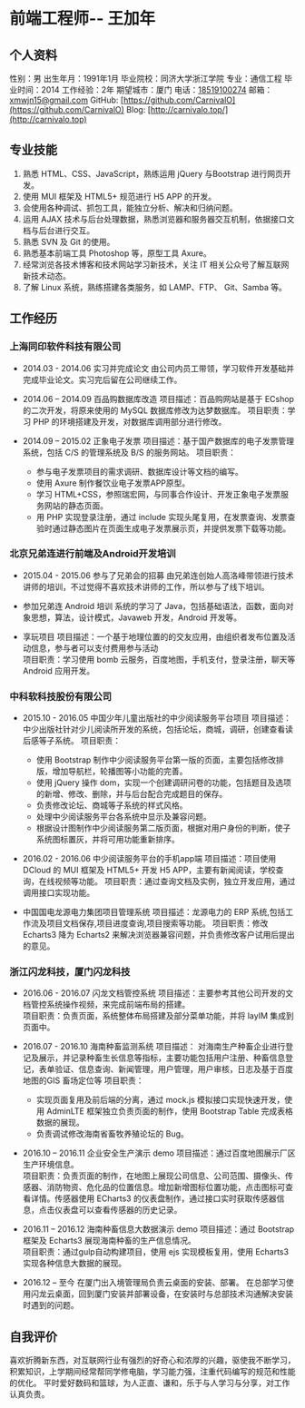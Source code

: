 # 前端工程师-- 王加年

## 个人资料

性别：男
出生年月：1991年1月
毕业院校：同济大学浙江学院
专业：通信工程
毕业时间：2014工作经验：2年
期望城市：厦门电话：<a href="tel:18519100274">18519100274</a>
邮箱：xmwjn15@gmail.com
GitHub: [https://github.com/CarnivalO](https://github.com/CarnivalO)
Blog: [http://carnivalo.top/](http://carnivalo.top)## 专业技能

1. 熟悉 HTML、CSS、JavaScript，熟练运用 jQuery 与Bootstrap 进行网页开发。  2. 使用 MUI 框架及 HTML5+ 规范进行 H5 APP 的开发。  3. 会使用各种调试、抓包工具，能独立分析、解决和归纳问题。  4. 运用 AJAX 技术与后台处理数据，熟悉浏览器和服务器交互机制，依据接口文档与后台进行交互。  5. 熟悉 SVN 及 Git 的使用。  6. 熟悉基本前端工具 Photoshop 等，原型工具 Axure。  7. 经常浏览各技术博客和技术网站学习新技术，关注 IT 相关公众号了解互联网新技术动态。  8. 了解 Linux 系统，熟练搭建各类服务，如 LAMP、FTP、 Git、Samba 等。  ## 工作经历

### 上海同印软件科技有限公司
* 2014.03 - 2014.06	实习并完成论文
由公司内员工带领，学习软件开发基础并完成毕业论文。实习完后留在公司继续工作。* 2014.06 – 2014.09	百品购数据库改造项目描述：百品购网站是基于 ECshop 的二次开发，将原来使用的 MySQL 数据库修改为达梦数据库。项目职责：学习 PHP 的环境搭建及开发，对数据库调用部分进行修改。* 2014.09 – 2015.02	正象电子发票项目描述：基于国产数据库的电子发票管理系统，包括 C/S 的管理系统及 B/S 的服务网站。项目职责：     * 参与电子发票项目的需求调研、数据库设计等文档的编写。
    * 使用 Axure 制作餐饮业电子发票APP原型。      * 学习 HTML+CSS，参照瑞宏网，与同事合作设计、开发正象电子发票服务网站的静态页面。      * 用 PHP 实现登录注册，通过 include 实现头尾复用，在发票查询、发票查验时通过静态图片在页面生成电子发票展示页，并提供发票下载等功能。
### 北京兄弟连进行前端及Android开发培训
* 2015.04 - 2015.06	参与了兄弟会的招募
由兄弟连创始人高洛峰带领进行技术讲师的培训，不过觉得不喜欢技术讲师的工作，所以参与了线下培训。* 参加兄弟连 Android 培训
系统的学习了 Java，包括基础语法，函数，面向对象思想，算法，设计模式，Javaweb 开发，Android 开发等。* 享玩项目项目描述：一个基于地理位置的的交友应用，由组织者发布位置及活动信息，参与者可以支付费用参与活动  项目职责：学习使用 bomb 云服务，百度地图，手机支付，登录注册，聊天等 Android 应用开发。
### 中科软科技股份有限公司 
* 2015.10 - 2016.05	中国少年儿童出版社的中少阅读服务平台项目项目描述：中少出版社针对少儿阅读所开发的系统，包括论坛，商城，调研，创建查看读后感等子系统。项目职责：
    * 使用 Bootstrap 制作中少阅读服务平台第一版的页面，主要包括修改排版，增加导航栏，轮播图等小功能的完善。    * 使用 jQuery 操作 dom，实现一个创建调研问卷的功能，包括题目及选项的新增、修改、删除，并与后台配合完成题目的保存。    * 负责修改论坛、商城等子系统的样式风格。    * 处理中少阅读服务平台各系统中显示及兼容问题。    * 根据设计图制作中少阅读服务第二版页面，根据对用户身份的判断，使子系统图标置灰，并将可用功能重新排序。
 * 2016.02 - 2016.06	中少阅读服务平台的手机app端项目描述：项目使用 DCloud 的 MUI 框架及 HTML5+ 开发 H5 APP，主要有新闻阅读，学校查询，在线视频等功能。项目职责：通过查询文档及实例，独立开发应用，通过调用接口实现功能。
* 中国国电龙源电力集团项目管理系统项目描述：龙源电力的 ERP 系统,包括工作流及项目文档保存,项目进度查询,项目搜索等功能。项目职责：修改 Echarts3 降为 Echarts2 来解决浏览器兼容问题，并负责修改客户试用后提出的意见。### 浙江闪龙科技，厦门闪龙科技* 2016.06 - 2016.07	闪龙文档管控系统项目描述：主要参考其他公司开发的文档管控系统操作视频，来完成前端布局的搭建。  项目职责：负责页面，系统整体布局搭建及部分菜单功能，并将 layIM 集成到页面中。  * 2016.07 - 2016.10	海南种畜监测系统项目描述： 对海南生产种畜企业进行登记及展示，并记录种畜生长信息等指标，主要功能包括用户注册、种畜信息登记，表单验证、信息查询、新闻管理，用户管理，用户审核，日志及基于百度地图的GIS 畜场定位等项目职责：  
    * 实现页面复用及前后端的分离，通过 mock.js 模拟接口实现快速开发，使用 AdminLTE 框架独立负责页面的制作，使用 Bootstrap Table 完成表格数据的展现。      * 负责调试修改海南省畜牧养殖论坛的 Bug。* 2016.10 – 2016.11	企业安全生产演示 demo项目描述：通过百度地图展示厂区生产环境信息。  项目职责：负责页面的制作，在地图上展现公司信息、公司范围、摄像头、传感器、消防物资、危化品的位置信息。增加新增图标位置功能，点击图标可查看详情。传感器使用 ECharts3 的仪表盘制作，通过接口实时获取传感器信息，点击仪表盘可以查看传感器的历史记录。* 2016.11 – 2016.12	海南种畜信息大数据演示 demo项目描述：通过 Bootstrap 框架及 Echarts3 展现海南种畜的生产信息情况。  项目职责：通过gulp自动构建项目，使用 ejs 实现模板复用，使用 Echarts3 实现各种信息大数据的展现。* 2016.12 – 至今	在厦门出入境管理局负责云桌面的安装、部署。在总部学习使用闪龙云桌面，回到厦门安装并部署设备，在安装时与总部技术沟通解决安装时遇到的问题。## 自我评价	   
   					喜欢折腾新东西，对互联网行业有强烈的好奇心和浓厚的兴趣，驱使我不断学习，积累知识，上学期间经常帮同学修电脑，学习能力强，注重代码编写的规范和性能的优化。平时爱好数码和篮球，为人正直、谦和，乐于与人学习与分享，对工作认真负责。

